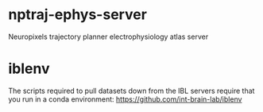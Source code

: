 # nptraj-ephys-server
Neuropixels trajectory planner electrophysiology atlas server

# iblenv

The scripts required to pull datasets down from the IBL servers require that you run in a conda environment: https://github.com/int-brain-lab/iblenv
